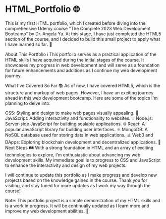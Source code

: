 # HTML_Portfolio 🌐

This is my first HTML portfolio, which I created before diving into the comprehensive Udemy course "The Complete 2023 Web Development Bootcamp" by Dr. Angela Yu. At this stage, I have just completed the HTML5 section of the course, and I decided to build this small project to apply what I have learned so far. 🚀

About This Portfolio ℹ️
This portfolio serves as a practical application of the HTML skills I have acquired during the initial stages of the course. It showcases my progress in web development and will serve as a foundation for future enhancements and additions as I continue my web development journey.

What I've Covered So Far 📚
As of now, I have covered HTML5, which is the structure and markup of web pages. However, I have an exciting journey ahead in this web development bootcamp. Here are some of the topics I'm planning to delve into:

CSS: Styling and design to make web pages visually appealing. 🎨
JavaScript: Adding interactivity and functionality to websites. 💡
Node.js: Server-side JavaScript for building scalable applications. 🌐
React: A popular JavaScript library for building user interfaces. ⚛️
MongoDB: A NoSQL database used for storing data in web applications. 📊
Web3 and DApps: Exploring blockchain development and decentralized applications. 📡
Next Steps 🛤️
With a strong foundation in HTML and an array of exciting technologies to explore, I'm enthusiastic about advancing my web development skills. My immediate goal is to progress to CSS and JavaScript to enhance the interactivity and design of my web projects.

I will continue to update this portfolio as I make progress and develop new projects based on the knowledge gained in the course. Thank you for visiting, and stay tuned for more updates as I work my way through the course!

Note: This portfolio project is a simple demonstration of my HTML skills and is a work in progress. It will be continually updated as I learn more and improve my web development abilities. 🚧
